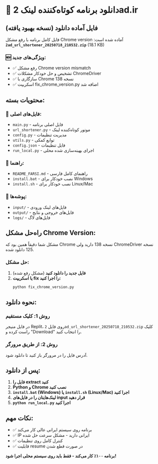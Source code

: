 # 📁 دانلود برنامه کوتاه‌کننده لینک 2ad.ir

## فایل آماده دانلود (نسخه بهبود یافته)

فایل کامل برنامه با رفع مشکل Chrome version آماده شده است:
**`2ad_url_shortener_20250718_210532.zip`** (18.1 KB)

### 🆕 ویژگی‌های جدید:
- ✅ رفع مشکل Chrome version mismatch
- ✅ تشخیص و حل خودکار مشکلات ChromeDriver
- ✅ سازگاری با Chrome نسخه 138
- ✅ اسکریپت fix_chrome_version.py اضافه شد

## محتویات بسته:

### 📄 فایل‌های اصلی:
- `main.py` - فایل اصلی برنامه
- `url_shortener.py` - موتور کوتاه‌کننده لینک
- `config.py` - مدیریت تنظیمات
- `utils.py` - توابع کمکی
- `config.json` - فایل تنظیمات
- `run_local.py` - اجرای بهینه‌سازی شده محلی

### 📖 راهنما:
- `README_FARSI.md` - راهنمای کامل فارسی
- `install.bat` - نصب خودکار برای Windows
- `install.sh` - نصب خودکار برای Linux/Mac

### 📂 پوشه‌ها:
- `input/` - فایل‌های لینک ورودی
- `output/` - فایل‌های خروجی و نتایج
- `logs/` - فایل‌های لاگ

## راه‌حل مشکل Chrome Version:

مشکل شما دقیقاً همین بود که Chrome نسخه 138 دارید ولی ChromeDriver نسخه 125 دانلود شده. 

### حل مشکل:
1. **فایل جدید را دانلود کنید** (مشکل رفع شده)
2. **یا اسکریپت fix را اجرا کنید:**
   ```bash
   python fix_chrome_version.py
   ```

## نحوه دانلود:

### روش 1: کلیک مستقیم
در فایل منیجر Replit، روی فایل `2ad_url_shortener_20250718_210532.zip` کلیک راست کرده و "Download" را انتخاب کنید.

### روش 2: از طریق مرورگر
آدرس فایل را در مرورگر باز کنید تا دانلود شود.

## پس از دانلود:

1. **فایل را extract کنید**
2. **Python و Chrome نصب کنید**
3. **`install.bat` (Windows) یا `install.sh` (Linux/Mac) اجرا کنید**
4. **لینک‌هایتان را در فایل‌های input قرار دهید**
5. **`python run_local.py` اجرا کنید**

## نکات مهم:

- ✅ برنامه روی سیستم ایرانی عالی کار می‌کند
- ✅ IP ایرانی دارید - مشکل سرعت حل شده
- ✅ کنترل کامل روی تنظیمات
- ✅ قابلیت resume در صورت قطع شدن

**برنامه ۱۰۰٪ کار می‌کند - فقط باید روی سیستم محلی اجرا شود!**
